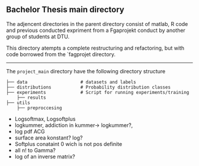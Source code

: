 ## Bachelor Thesis main directory

The adjencent directories in the parent directory consist of matlab, R code and previous conducted expriment from a Fgaprojekt conduct by another group of students at DTU.

This directory atempts a complete restructuring and refactoring, but with code borrowed from the `fagprojet directory.
___

The `project_main` directory have the following directory structure

    ├── data                    # datasets and labels
    ├── distributions           # Probability distribution classes
    ├── experiments             # Script for running experiments/training
        ├── results
    ├── utils
        ├── preproccesing



* Logsoftmax, Logsoftplus
* logkummer, addiction in kummer-> logkummer?,
* log pdf ACG
* surface area konstant? log?
* Softplus conataint 0 wich is not  pos definite
* all n! to Gamma?
* log of an inverse matrix?
